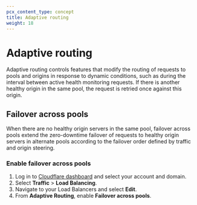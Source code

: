 ```yaml
---
pcx_content_type: concept
title: Adaptive routing
weight: 18
---
```


# Adaptive routing

Adaptive routing controls features that modify the routing of requests to pools and origins in response to dynamic conditions, such as during the interval between active health monitoring requests. If there is another healthy origin in the same pool, the request is retried once against this origin.

## Failover across pools

When there are no healthy origin servers in the same pool, failover across pools extend the zero-downtime failover of requests to healthy origin servers in alternate pools according to the failover order defined by traffic and origin steering. 

### Enable failover across pools

1. Log in to [Cloudflare dashboard](https://dash.cloudflare.com/) and select your account and domain.
2. Select **Traffic** > **Load Balancing**.
3. Navigate to your Load Balancers and select **Edit**.
4. From **Adaptive Routing**, enable **Failover across pools**.



